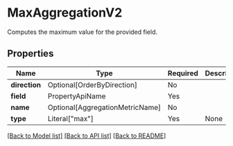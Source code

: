 # MaxAggregationV2

Computes the maximum value for the provided field.

## Properties
| Name | Type | Required | Description |
| ------------ | ------------- | ------------- | ------------- |
**direction** | Optional[OrderByDirection] | No |  |
**field** | PropertyApiName | Yes |  |
**name** | Optional[AggregationMetricName] | No |  |
**type** | Literal["max"] | Yes | None |


[[Back to Model list]](../../README.md#documentation-for-models) [[Back to API list]](../../README.md#documentation-for-api-endpoints) [[Back to README]](../../README.md)
